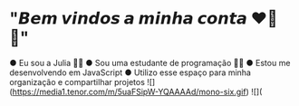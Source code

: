 # "𝘽𝙚𝙢 𝙫𝙞𝙣𝙙𝙤𝙨 𝙖 𝙢𝙞𝙣𝙝𝙖 𝙘𝙤𝙣𝙩𝙖 ❤️‍🔥✨"
● Eu sou a Julia 🎉🥀
● Sou uma estudante de programação 💋🙈
● Estou me desenvolvendo em JavaScript
● Utilizo esse espaço para minha organização e compartilhar projetos
![] (https://media1.tenor.com/m/5uaFSipW-YQAAAAd/mono-six.gif) 
![](
